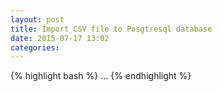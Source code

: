 ```yaml
---
layout: post
title: Import CSV file to Posgtresql database
date: 2015-07-17 13:02 
categories: 
---
```


{% highlight bash %}
...
{% endhighlight %}
